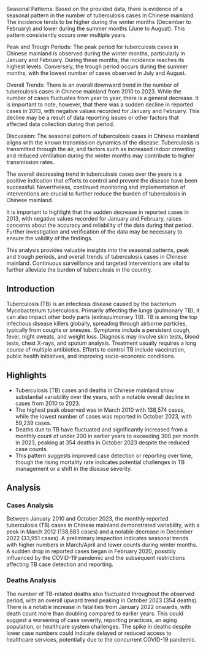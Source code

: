 Seasonal Patterns:
Based on the provided data, there is evidence of a seasonal pattern in the number of tuberculosis cases in Chinese mainland. The incidence tends to be higher during the winter months (December to February) and lower during the summer months (June to August). This pattern consistently occurs over multiple years.

Peak and Trough Periods:
The peak period for tuberculosis cases in Chinese mainland is observed during the winter months, particularly in January and February. During these months, the incidence reaches its highest levels. Conversely, the trough period occurs during the summer months, with the lowest number of cases observed in July and August.

Overall Trends:
There is an overall downward trend in the number of tuberculosis cases in Chinese mainland from 2010 to 2023. While the number of cases fluctuates from year to year, there is a general decrease. It is important to note, however, that there was a sudden decline in reported cases in 2013, with negative values recorded for January and February. This decline may be a result of data reporting issues or other factors that affected data collection during that period.

Discussion:
The seasonal pattern of tuberculosis cases in Chinese mainland aligns with the known transmission dynamics of the disease. Tuberculosis is transmitted through the air, and factors such as increased indoor crowding and reduced ventilation during the winter months may contribute to higher transmission rates.

The overall decreasing trend in tuberculosis cases over the years is a positive indication that efforts to control and prevent the disease have been successful. Nevertheless, continued monitoring and implementation of interventions are crucial to further reduce the burden of tuberculosis in Chinese mainland.

It is important to highlight that the sudden decrease in reported cases in 2013, with negative values recorded for January and February, raises concerns about the accuracy and reliability of the data during that period. Further investigation and verification of the data may be necessary to ensure the validity of the findings.

This analysis provides valuable insights into the seasonal patterns, peak and trough periods, and overall trends of tuberculosis cases in Chinese mainland. Continuous surveillance and targeted interventions are vital to further alleviate the burden of tuberculosis in the country.

## Introduction

Tuberculosis (TB) is an infectious disease caused by the bacterium Mycobacterium tuberculosis. Primarily affecting the lungs (pulmonary TB), it can also impact other body parts (extrapulmonary TB). TB is among the top infectious disease killers globally, spreading through airborne particles, typically from coughs or sneezes. Symptoms include a persistent cough, fever, night sweats, and weight loss. Diagnosis may involve skin tests, blood tests, chest X-rays, and sputum analysis. Treatment usually requires a long course of multiple antibiotics. Efforts to control TB include vaccination, public health initiatives, and improving socio-economic conditions.

## Highlights

- Tuberculosis (TB) cases and deaths in Chinese mainland show substantial variability over the years, with a notable overall decline in cases from 2010 to 2023. <br/>
- The highest peak observed was in March 2010 with 138,574 cases, while the lowest number of cases was reported in October 2023, with 59,239 cases. <br/>
- Deaths due to TB have fluctuated and significantly increased from a monthly count of under 200 in earlier years to exceeding 300 per month in 2023, peaking at 354 deaths in October 2023 despite the reduced case counts. <br/>
- This pattern suggests improved case detection or reporting over time, though the rising mortality rate indicates potential challenges in TB management or a shift in the disease severity. <br/>

## Analysis

### Cases Analysis

Between January 2010 and October 2023, the monthly reported tuberculosis (TB) cases in Chinese mainland demonstrated variability, with a peak in March 2012 (138,683 cases) and a notable decrease in December 2022 (33,951 cases). A preliminary inspection indicates seasonal trends with higher numbers in March/April and lower counts during winter months. A sudden drop in reported cases began in February 2020, possibly influenced by the COVID-19 pandemic and the subsequent restrictions affecting TB case detection and reporting.

### Deaths Analysis

The number of TB-related deaths also fluctuated throughout the observed period, with an overall upward trend peaking in October 2023 (354 deaths). There is a notable increase in fatalities from January 2022 onwards, with death count more than doubling compared to earlier years. This could suggest a worsening of case severity, reporting practices, an aging population, or healthcare system challenges. The spike in deaths despite lower case numbers could indicate delayed or reduced access to healthcare services, potentially due to the concurrent COVID-19 pandemic.
